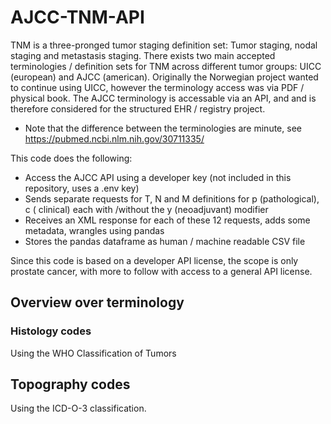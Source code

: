 # AJCC-TNM-API
TNM is a three-pronged tumor staging definition set: Tumor staging, nodal staging and metastasis staging.
There exists two main accepted terminologies / definition sets for TNM across different tumor groups: UICC (european) and AJCC (american).
Originally the Norwegian project wanted to continue using UICC, however the terminology access was via PDF / physical book.
The AJCC terminology is accessable via an API, and and is therefore considered for the structured EHR / registry project.
* Note that the difference between the terminologies are minute, see https://pubmed.ncbi.nlm.nih.gov/30711335/

This code does the following:
* Access the AJCC API using a developer key (not included in this repository, uses a .env key)
* Sends separate requests for T, N and M definitions for p (pathological), c ( clinical) each with /without the y (neoadjuvant) modifier
* Receives an XML response for each of these 12 requests, adds some metadata, wrangles using pandas
* Stores the pandas dataframe as human / machine readable CSV file

Since this code is based on a developer API license, the scope is only prostate cancer, with more to follow with access to a general API license.

## Overview over terminology
### Histology codes
Using the WHO Classification of Tumors

## Topography codes
Using the ICD-O-3 classification.
